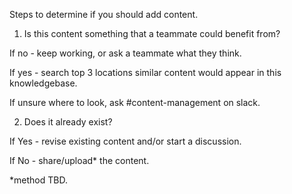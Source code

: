 Steps to determine if you should add content.

1. Is this content something that a teammate could benefit from?

If no - keep working, or ask a teammate what they think.  

If yes - search top 3 locations similar content would appear in this knowledgebase.  

If unsure where to look, ask \#content-management on slack.  

2. Does it already exist?

If Yes - revise existing content and/or start a discussion.  

If No - share/upload* the content.  

\*method TBD.
